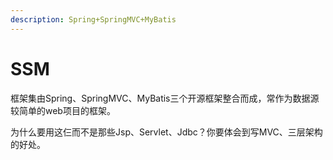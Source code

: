 ```yaml
---
description: Spring+SpringMVC+MyBatis
---
```


# SSM

框架集由Spring、SpringMVC、MyBatis三个开源框架整合而成，常作为数据源较简单的web项目的框架。

为什么要用这仨而不是那些Jsp、Servlet、Jdbc？你要体会到写MVC、三层架构的好处。

